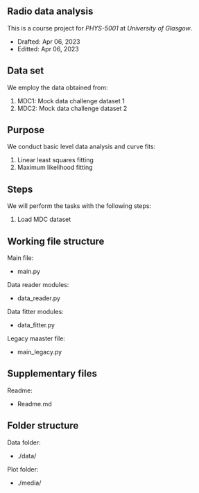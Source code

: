 ## Radio data analysis
This is a course project for *PHYS-5001* at *University of Glasgow*.
- Drafted: Apr 06, 2023
- Editted: Apr 06, 2023

## Data set
We employ the data obtained from:
1. MDC1: Mock data challenge dataset 1
2. MDC2: Mock data challenge dataset 2

## Purpose
We conduct basic level data analysis and curve fits:
1. Linear least squares fitting
2. Maximum likelihood fitting

## Steps
We will perform the tasks with the following steps:
1. Load MDC dataset

## Working file structure
Main file:
- main.py               

Data reader modules:
- data_reader.py             

Data fitter modules:
- data_fitter.py   

Legacy maaster file:
- main_legacy.py

## Supplementary files
Readme:
- Readme.md                

## Folder structure
Data folder:
- ./data/

Plot folder:
- ./media/